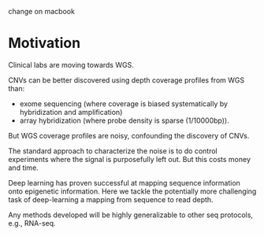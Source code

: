 change on macbook 

# Motivation

Clinical labs are moving towards WGS. 

CNVs can be better discovered using depth coverage profiles from WGS than:  
* exome sequencing (where coverage is biased systematically by hybridization and amplification) 
* array hybridization (where probe density is sparse (1/10000bp)). 

But WGS coverage profiles are noisy, confounding the discovery of CNVs. 

The standard approach to characterize the noise is to do control experiments 
where the signal is purposefully left out.  But this costs money and time. 

Deep learning has proven successful at mapping sequence information onto 
epigenetic information. Here we tackle the potentially more challenging 
task of deep-learning a mapping from sequence to read depth. 

Any methods developed will be highly generalizable to other seq protocols, e.g., RNA-seq. 



